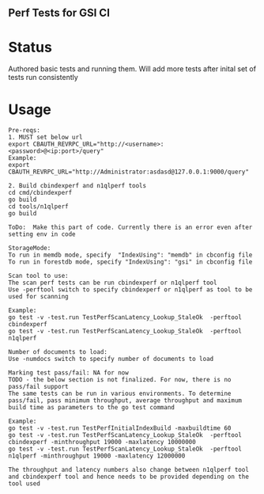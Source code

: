 ## Perf Tests for GSI CI 

# Status
   Authored basic tests and running them. Will add more tests after inital set of tests run consistently

# Usage
	Pre-reqs:
	1. MUST set below url
	export CBAUTH_REVRPC_URL="http://<username>:<password>@<ip:port>/query"
	Example:
	export CBAUTH_REVRPC_URL="http://Administrator:asdasd@127.0.0.1:9000/query"
	
	2. Build cbindexperf and n1qlperf tools
	cd cmd/cbindexperf
	go build
	cd tools/n1qlperf
	go build
	
	ToDo:  Make this part of code. Currently there is an error even after setting env in code
	
	StorageMode:
    To run in memdb mode, specify  "IndexUsing": "memdb" in cbconfig file
	To run in forestdb mode, specify "IndexUsing": "gsi" in cbconfig file
	
	Scan tool to use:
	The scan perf tests can be run cbindexperf or n1qlperf tool
	Use -perftool switch to specify cbindexperf or n1qlperf as tool to be used for scanning
	
	Example:
	go test -v -test.run TestPerfScanLatency_Lookup_StaleOk  -perftool cbindexperf
	go test -v -test.run TestPerfScanLatency_Lookup_StaleOk  -perftool n1qlperf
	
	Number of documents to load:
	Use -numdocs switch to specify number of documents to load
	
	Marking test pass/fail: NA for now
	TODO - the below section is not finalized. For now, there is no pass/fail support
	The same tests can be run in various environments. To determine pass/fail, pass minimum throughput, average throughput and maximum build time as parameters to the go test command
	
	Example:
	go test -v -test.run TestPerfInitialIndexBuild -maxbuildtime 60  
	go test -v -test.run TestPerfScanLatency_Lookup_StaleOk  -perftool cbindexperf -minthroughput 19000 -maxlatency 10000000
	go test -v -test.run TestPerfScanLatency_Lookup_StaleOk  -perftool n1qlperf -minthroughput 19000 -maxlatency 12000000
	
	The throughput and latency numbers also change between n1qlperf tool and cbindexperf tool and hence needs to be provided depending on the tool used
